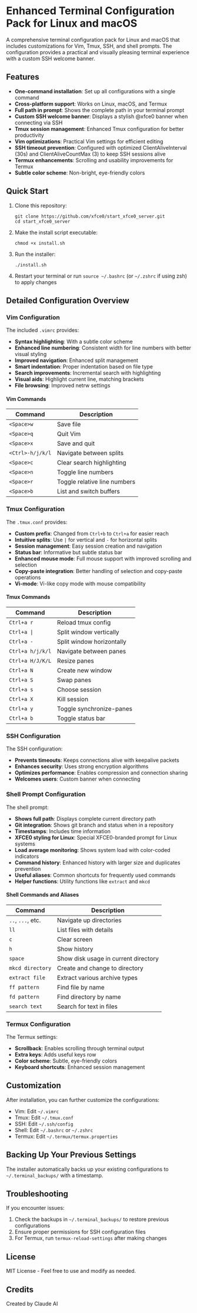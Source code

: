 # Enhanced Terminal Configuration Pack for Linux and macOS

A comprehensive terminal configuration pack for Linux and macOS that includes customizations for Vim, Tmux, SSH, and shell prompts. The configuration provides a practical and visually pleasing terminal experience with a custom SSH welcome banner.

## Features

- **One-command installation**: Set up all configurations with a single command
- **Cross-platform support**: Works on Linux, macOS, and Termux
- **Full path in prompt**: Shows the complete path in your terminal prompt
- **Custom SSH welcome banner**: Displays a stylish @xfce0 banner when connecting via SSH
- **Tmux session management**: Enhanced Tmux configuration for better productivity
- **Vim optimizations**: Practical Vim settings for efficient editing
- **SSH timeout prevention**: Configured with optimized ClientAliveInterval (30s) and ClientAliveCountMax (3) to keep SSH sessions alive
- **Termux enhancements**: Scrolling and usability improvements for Termux
- **Subtle color scheme**: Non-bright, eye-friendly colors

## Quick Start

1. Clone this repository:
   ```
   git clone https://github.com/xfce0/start_xfce0_server.git
   cd start_xfce0_server
   ```

2. Make the install script executable:
   ```
   chmod +x install.sh
   ```

3. Run the installer:
   ```
   ./install.sh
   ```

4. Restart your terminal or run `source ~/.bashrc` (or `~/.zshrc` if using zsh) to apply changes

## Detailed Configuration Overview

### Vim Configuration

The included `.vimrc` provides:

- **Syntax highlighting**: With a subtle color scheme
- **Enhanced line numbering**: Consistent width for line numbers with better visual styling
- **Improved navigation**: Enhanced split management
- **Smart indentation**: Proper indentation based on file type
- **Search improvements**: Incremental search with highlighting
- **Visual aids**: Highlight current line, matching brackets
- **File browsing**: Improved netrw settings

#### Vim Commands

| Command | Description |
|---------|-------------|
| `<Space>w` | Save file |
| `<Space>q` | Quit Vim |
| `<Space>x` | Save and quit |
| `<Ctrl>-h/j/k/l` | Navigate between splits |
| `<Space>c` | Clear search highlighting |
| `<Space>n` | Toggle line numbers |
| `<Space>r` | Toggle relative line numbers |
| `<Space>b` | List and switch buffers |

### Tmux Configuration

The `.tmux.conf` provides:

- **Custom prefix**: Changed from `Ctrl+b` to `Ctrl+a` for easier reach
- **Intuitive splits**: Use `|` for vertical and `-` for horizontal splits
- **Session management**: Easy session creation and navigation
- **Status bar**: Informative but subtle status bar
- **Enhanced mouse mode**: Full mouse support with improved scrolling and selection
- **Copy-paste integration**: Better handling of selection and copy-paste operations
- **Vi-mode**: Vi-like copy mode with mouse compatibility

#### Tmux Commands

| Command | Description |
|---------|-------------|
| `Ctrl+a r` | Reload tmux config |
| `Ctrl+a \|` | Split window vertically |
| `Ctrl+a -` | Split window horizontally |
| `Ctrl+a h/j/k/l` | Navigate between panes |
| `Ctrl+a H/J/K/L` | Resize panes |
| `Ctrl+a N` | Create new window |
| `Ctrl+a S` | Swap panes |
| `Ctrl+a s` | Choose session |
| `Ctrl+a X` | Kill session |
| `Ctrl+a y` | Toggle synchronize-panes |
| `Ctrl+a b` | Toggle status bar |

### SSH Configuration

The SSH configuration:

- **Prevents timeouts**: Keeps connections alive with keepalive packets
- **Enhances security**: Uses strong encryption algorithms
- **Optimizes performance**: Enables compression and connection sharing
- **Welcomes users**: Custom banner when connecting

### Shell Prompt Configuration

The shell prompt:

- **Shows full path**: Displays complete current directory path
- **Git integration**: Shows git branch and status when in a repository
- **Timestamps**: Includes time information
- **XFCE0 styling for Linux**: Special XFCE0-branded prompt for Linux systems
- **Load average monitoring**: Shows system load with color-coded indicators
- **Command history**: Enhanced history with larger size and duplicates prevention
- **Useful aliases**: Common shortcuts for frequently used commands
- **Helper functions**: Utility functions like `extract` and `mkcd`

#### Shell Commands and Aliases

| Command | Description |
|---------|-------------|
| `..`, `...`, etc. | Navigate up directories |
| `ll` | List files with details |
| `c` | Clear screen |
| `h` | Show history |
| `space` | Show disk usage in current directory |
| `mkcd directory` | Create and change to directory |
| `extract file` | Extract various archive types |
| `ff pattern` | Find file by name |
| `fd pattern` | Find directory by name |
| `search text` | Search for text in files |

### Termux Configuration

The Termux settings:

- **Scrollback**: Enables scrolling through terminal output
- **Extra keys**: Adds useful keys row
- **Color scheme**: Subtle, eye-friendly colors
- **Keyboard shortcuts**: Enhanced session management

## Customization

After installation, you can further customize the configurations:

- Vim: Edit `~/.vimrc`
- Tmux: Edit `~/.tmux.conf`
- SSH: Edit `~/.ssh/config`
- Shell: Edit `~/.bashrc` or `~/.zshrc`
- Termux: Edit `~/.termux/termux.properties`

## Backing Up Your Previous Settings

The installer automatically backs up your existing configurations to `~/.terminal_backups/` with a timestamp.

## Troubleshooting

If you encounter issues:

1. Check the backups in `~/.terminal_backups/` to restore previous configurations
2. Ensure proper permissions for SSH configuration files
3. For Termux, run `termux-reload-settings` after making changes

## License

MIT License - Feel free to use and modify as needed.

## Credits

Created by Claude AI
